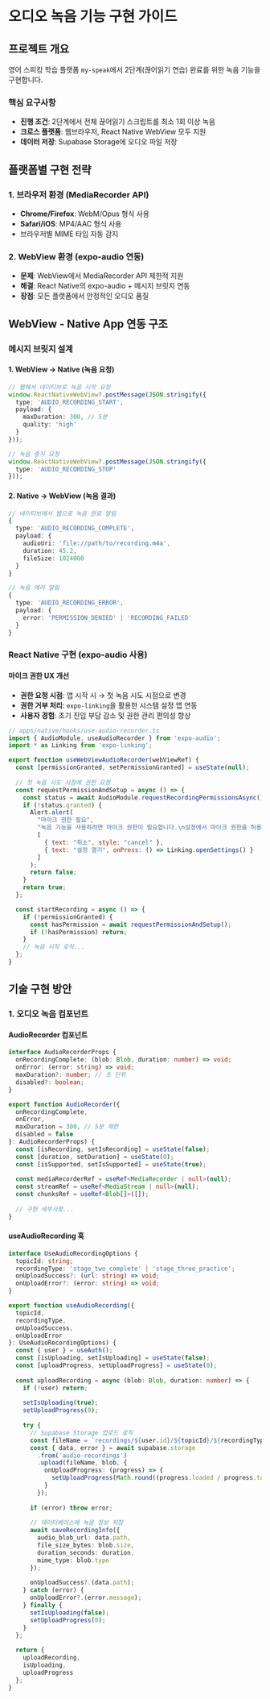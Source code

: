 # 오디오 녹음 기능 구현 가이드

## 프로젝트 개요

영어 스피킹 학습 플랫폼 `my-speak`에서 2단계(끊어읽기 연습) 완료를 위한 녹음 기능을 구현합니다.

### 핵심 요구사항

- **진행 조건**: 2단계에서 전체 끊어읽기 스크립트를 최소 1회 이상 녹음
- **크로스 플랫폼**: 웹브라우저, React Native WebView 모두 지원
- **데이터 저장**: Supabase Storage에 오디오 파일 저장

## 플랫폼별 구현 전략

### 1. 브라우저 환경 (MediaRecorder API)
- **Chrome/Firefox**: WebM/Opus 형식 사용
- **Safari/iOS**: MP4/AAC 형식 사용
- 브라우저별 MIME 타입 자동 감지

### 2. WebView 환경 (expo-audio 연동)
- **문제**: WebView에서 MediaRecorder API 제한적 지원
- **해결**: React Native의 expo-audio + 메시지 브릿지 연동
- **장점**: 모든 플랫폼에서 안정적인 오디오 품질

## WebView - Native App 연동 구조

### 메시지 브릿지 설계

#### 1. WebView → Native (녹음 요청)
```typescript
// 웹에서 네이티브로 녹음 시작 요청
window.ReactNativeWebView?.postMessage(JSON.stringify({
  type: 'AUDIO_RECORDING_START',
  payload: { 
    maxDuration: 300, // 5분
    quality: 'high'
  }
}));

// 녹음 중지 요청
window.ReactNativeWebView?.postMessage(JSON.stringify({
  type: 'AUDIO_RECORDING_STOP'
}));
```

#### 2. Native → WebView (녹음 결과)
```typescript
// 네이티브에서 웹으로 녹음 완료 알림
{
  type: 'AUDIO_RECORDING_COMPLETE',
  payload: {
    audioUri: 'file://path/to/recording.m4a',
    duration: 45.2,
    fileSize: 1024000
  }
}

// 녹음 에러 알림
{
  type: 'AUDIO_RECORDING_ERROR',
  payload: { 
    error: 'PERMISSION_DENIED' | 'RECORDING_FAILED' 
  }
}
```

### React Native 구현 (expo-audio 사용)

#### 마이크 권한 UX 개선
- **권한 요청 시점**: 앱 시작 시 → 첫 녹음 시도 시점으로 변경
- **권한 거부 처리**: `expo-linking`을 활용한 시스템 설정 앱 연동
- **사용자 경험**: 초기 진입 부담 감소 및 권한 관리 편의성 향상

```javascript
// apps/native/hooks/use-audio-recorder.ts
import { AudioModule, useAudioRecorder } from 'expo-audio';
import * as Linking from 'expo-linking';

export function useWebViewAudioRecorder(webViewRef) {
  const [permissionGranted, setPermissionGranted] = useState(null);
  
  // 첫 녹음 시도 시점에 권한 요청
  const requestPermissionAndSetup = async () => {
    const status = await AudioModule.requestRecordingPermissionsAsync();
    if (!status.granted) {
      Alert.alert(
        "마이크 권한 필요",
        "녹음 기능을 사용하려면 마이크 권한이 필요합니다.\n설정에서 마이크 권한을 허용해주세요.",
        [
          { text: "취소", style: "cancel" },
          { text: "설정 열기", onPress: () => Linking.openSettings() }
        ]
      );
      return false;
    }
    return true;
  };

  const startRecording = async () => {
    if (!permissionGranted) {
      const hasPermission = await requestPermissionAndSetup();
      if (!hasPermission) return;
    }
    // 녹음 시작 로직...
  };
}
```

## 기술 구현 방안

### 1. 오디오 녹음 컴포넌트

#### AudioRecorder 컴포넌트
```typescript
interface AudioRecorderProps {
  onRecordingComplete: (blob: Blob, duration: number) => void;
  onError: (error: string) => void;
  maxDuration?: number; // 초 단위
  disabled?: boolean;
}

export function AudioRecorder({ 
  onRecordingComplete, 
  onError, 
  maxDuration = 300, // 5분 제한
  disabled = false 
}: AudioRecorderProps) {
  const [isRecording, setIsRecording] = useState(false);
  const [duration, setDuration] = useState(0);
  const [isSupported, setIsSupported] = useState(true);
  
  const mediaRecorderRef = useRef<MediaRecorder | null>(null);
  const streamRef = useRef<MediaStream | null>(null);
  const chunksRef = useRef<Blob[]>([]);
  
  // 구현 세부사항...
}
```

#### useAudioRecording 훅
```typescript
interface UseAudioRecordingOptions {
  topicId: string;
  recordingType: 'stage_two_complete' | 'stage_three_practice';
  onUploadSuccess?: (url: string) => void;
  onUploadError?: (error: string) => void;
}

export function useAudioRecording({
  topicId,
  recordingType,
  onUploadSuccess,
  onUploadError
}: UseAudioRecordingOptions) {
  const { user } = useAuth();
  const [isUploading, setIsUploading] = useState(false);
  const [uploadProgress, setUploadProgress] = useState(0);
  
  const uploadRecording = async (blob: Blob, duration: number) => {
    if (!user) return;
    
    setIsUploading(true);
    setUploadProgress(0);
    
    try {
      // Supabase Storage 업로드 로직
      const fileName = `recordings/${user.id}/${topicId}/${recordingType}_${Date.now()}`;
      const { data, error } = await supabase.storage
        .from('audio-recordings')
        .upload(fileName, blob, {
          onUploadProgress: (progress) => {
            setUploadProgress(Math.round((progress.loaded / progress.total) * 100));
          }
        });
        
      if (error) throw error;
      
      // 데이터베이스에 녹음 정보 저장
      await saveRecordingInfo({
        audio_blob_url: data.path,
        file_size_bytes: blob.size,
        duration_seconds: duration,
        mime_type: blob.type
      });
      
      onUploadSuccess?.(data.path);
    } catch (error) {
      onUploadError?.(error.message);
    } finally {
      setIsUploading(false);
      setUploadProgress(0);
    }
  };
  
  return {
    uploadRecording,
    isUploading,
    uploadProgress
  };
}
```
